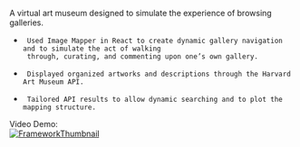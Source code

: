 A virtual art museum designed to simulate the experience of browsing galleries.
-      Used Image Mapper in React to create dynamic gallery navigation and to simulate the act of walking 
       through, curating, and commenting upon one’s own gallery.
-      Displayed organized artworks and descriptions through the Harvard Art Museum API.
-      Tailored API results to allow dynamic searching and to plot the mapping structure.


Video Demo:
<br> [![FrameworkThumbnail](http://img.youtube.com/vi/JKsK0gmrFC0/0.jpg)](http://www.youtube.com/watch?v=JKsK0gmrFC0) </br>
